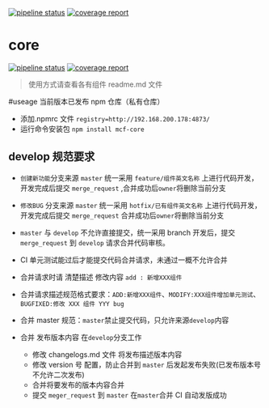 [![pipeline status](http://git.mchz.com.cn/mcf/core/badges/master/pipeline.svg)](http://git.mchz.com.cn/mcf/core/commits/master)
[![coverage report](http://git.mchz.com.cn/mcf/core/badges/master/coverage.svg)](http://git.mchz.com.cn/mcf/core/commits/master)

# core

[![pipeline status](http://git.mchz.com.cn/mcf/core/badges/master/pipeline.svg)](http://git.mchz.com.cn/mcf/core/commits/master)
[![coverage report](http://git.mchz.com.cn/mcf/core/badges/master/coverage.svg)](http://git.mchz.com.cn/mcf/core/commits/master)

> 使用方式请查看各有组件 readme.md 文件

#useage
当前版本已发布 npm 仓库（私有仓库）

- 添加.npmrc 文件
  `registry=http://192.168.200.178:4873/`
- 运行命令安装包
  `npm install mcf-core`

## develop 规范要求

- `创建新功能`分支来源 `master` 统一采用 `feature/组件英文名称` 上进行代码开发，开发完成后提交 `merge_request` ,合并成功后`owner`将删除当前分支
- `修改BUG` 分支来源 `master` 统一采用 `hotfix/已有组件英文名称` 上进行代码开发，开发完成后提交 `merge_request` 合并成功后`owner`将删除当前分支
- `master` 与 `develop` 不允许直接提交，统一采用 branch 开发后，提交`merge_request` 到 `develop` 请求合并代码审核。
- CI 单元测试能过后才能提交代码合并请求，未通过一概不允许合并
- 合并请求时请 清楚描述 修改内容 `add : 新增XXX组件`
- 合并请求描述规范格式要求：`ADD:新增XXX组件`、`MODIFY:XXX组件增加单元测试`、`BUGFIXED:修改 XXX 组件 YYY bug`

- 合并 master 规范：`master`禁止提交代码，只允许来源`develop`内容

- 合并 发布版本内容 在`develop`分支工作
  - 修改 changelogs.md 文件 将发布描述版本内容
  - 修改 version 号 配置，防止合并到 `master` 后发起发布失败(已发布版本号不允许二次发布)
  - 合并将要发布的版本内容合并
  - 提交 `meger_request` 到 `master` 在`master`合并 CI 自动发版成功
